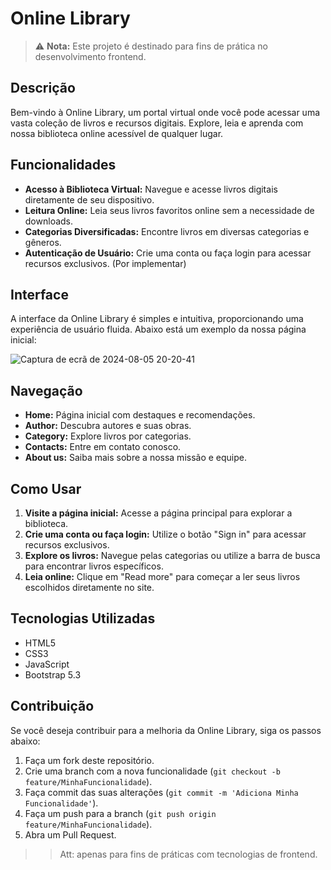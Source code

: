 # Online Library

> ⚠️ **Nota:** Este projeto é destinado para fins de prática no desenvolvimento frontend.

## Descrição

Bem-vindo à Online Library, um portal virtual onde você pode acessar uma vasta coleção de livros e recursos digitais. Explore, leia e aprenda com nossa biblioteca online acessível de qualquer lugar.

## Funcionalidades

- **Acesso à Biblioteca Virtual:** Navegue e acesse livros digitais diretamente de seu dispositivo.
- **Leitura Online:** Leia seus livros favoritos online sem a necessidade de downloads.
- **Categorias Diversificadas:** Encontre livros em diversas categorias e gêneros.
- **Autenticação de Usuário:** Crie uma conta ou faça login para acessar recursos exclusivos. (Por implementar)

## Interface

A interface da Online Library é simples e intuitiva, proporcionando uma experiência de usuário fluida. Abaixo está um exemplo da nossa página inicial:

![Captura de ecrã de 2024-08-05 20-20-41](https://github.com/user-attachments/assets/7767c972-e8dc-4140-95b9-0b594ef47e23)


## Navegação

- **Home:** Página inicial com destaques e recomendações.
- **Author:** Descubra autores e suas obras.
- **Category:** Explore livros por categorias.
- **Contacts:** Entre em contato conosco.
- **About us:** Saiba mais sobre a nossa missão e equipe.

## Como Usar

1. **Visite a página inicial:** Acesse a página principal para explorar a biblioteca.
2. **Crie uma conta ou faça login:** Utilize o botão "Sign in" para acessar recursos exclusivos.
3. **Explore os livros:** Navegue pelas categorias ou utilize a barra de busca para encontrar livros específicos.
4. **Leia online:** Clique em "Read more" para começar a ler seus livros escolhidos diretamente no site.

## Tecnologias Utilizadas

- HTML5
- CSS3
- JavaScript
- Bootstrap 5.3

## Contribuição

Se você deseja contribuir para a melhoria da Online Library, siga os passos abaixo:

1. Faça um fork deste repositório.
2. Crie uma branch com a nova funcionalidade (`git checkout -b feature/MinhaFuncionalidade`).
3. Faça commit das suas alterações (`git commit -m 'Adiciona Minha Funcionalidade'`).
4. Faça um push para a branch (`git push origin feature/MinhaFuncionalidade`).
5. Abra um Pull Request.

>> Att: apenas para fins de práticas com tecnologias de frontend.
